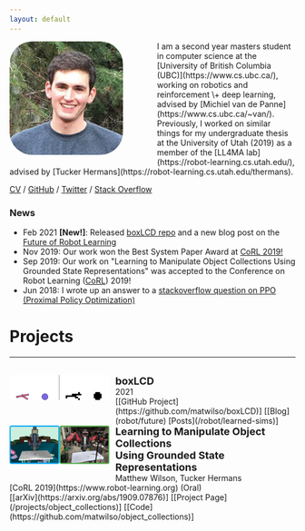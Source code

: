 ```yaml
---
layout: default
---
```


<!-- <div class="crop"> -->
<!-- </div> -->



<img align="left" width="200" src="/assets/mw.jpg" style="border-radius: 20%; margin: 0px 60px 20px 0px;"/>
I am a second year masters student in computer science at the [University of 
British Columbia (UBC)](https://www.cs.ubc.ca/), working on robotics and reinforcement
\+ deep learning, advised by [Michiel van de Panne](https://www.cs.ubc.ca/~van/).  Previously, I worked on similar things for my undergraduate 
thesis at the University of Utah (2019) as a member of the [LL4MA lab](https://robot-learning.cs.utah.edu/), advised by [Tucker Hermans](https://robot-learning.cs.utah.edu/thermans). 


<br>

[CV](/assets/cv.pdf) / [GitHub](https://github.com/matwilso) / [Twitter](https://twitter.com/matwilso) / [Stack Overflow](https://stackoverflow.com/users/7211137/matwilso)



### News

- Feb 2021 **[New!]**: Released [boxLCD repo](https://github.com/matwilso/boxLCD) and a new blog post on the [Future of Robot Learning](/robot/future)
- Nov 2019: Our work won the Best System Paper Award at [CoRL 2019!](https://sites.google.com/robot-learning.org/corl2019) 
- Sep 2019: Our work on "Learning to Manipulate Object Collections Using Grounded State Representations" was accepted to the Conference on Robot Learning ([CoRL](https://www.robot-learning.org/)) 2019!
- Jun 2018: I wrote up an answer to a [stackoverflow question on PPO (Proximal Policy Optimization)](https://stackoverflow.com/questions/46422845/what-is-the-way-to-understand-proximal-policy-optimization-algorithm-in-rl/50663200#50663200)


# Projects
---
<style>
.static {
  background: white;
}
.static:hover {
  opacity:0;
}
.container {
    position: relative;
    width: 35%;
}

.image {
    position: absolute;
}
</style>


<br>

<div class="container">
    <div class="mage">
    <img class="active" align="left" src="/assets/robot/lcd_sideside.gif" style="border-radius: 0%; margin: 0px 10px 30px 0px;"/>
    </div>
    <div class="image">
    <img class="static" align="left" src="/assets/robot/lcd_sideside.png" style="border-radius: 0%; margin: 0px 10px 30px 0px;"/>
    </div>
</div>
<div style="font-size: 18px; font-weight: bold;">boxLCD</div>
2021 <br>
[[GitHub Project](https://github.com/matwilso/boxLCD)] [[Blog](robot/future) [Posts](/robot/learned-sims)]

<br>



<img align="left" width="35%" src="/assets/task.png" style="border-radius: 0%; margin: 0px 10px 30px 0px;"/>
<div style="font-size: 18px; font-weight: bold;">Learning to Manipulate Object Collections<br>Using Grounded State Representations</div>
Matthew Wilson, Tucker Hermans <br>
[CoRL 2019](https://www.robot-learning.org) (Oral) <br>
[[arXiv](https://arxiv.org/abs/1909.07876)] [[Project Page](/projects/object_collections)]  [[Code](https://github.com/matwilso/object_collections)]


<!-- See my [Projects] page for more details.

[Projects]: /backupprojects/ -->

<!-- __Timeline__

<span class="t2when">2015-now:</span> <span class="t2who">University of Utah:</span> BS Computer Engineering <br>
<span class="t2when">2015-now:</span> <span class="t2who">NASA Robotic Mining Competition:</span> Team member on university robotics team <br>
<span class="t2when">Summer 2017:</span> <span class="t2who">Carnegie Mellon University:</span> Robotics Institute Summer Scholar, research internship <br> -->
